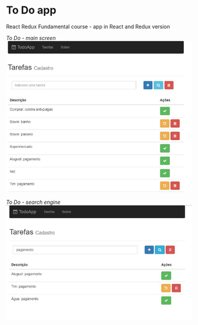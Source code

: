 # To Do app
React Redux Fundamental course - app in React and Redux version

*To Do - main screen*
![Main screen](/frontend/img/01.JPG "Main screen")

*To Do - search engine*
![Search engine](/frontend/img/02.JPG "Search engine")


